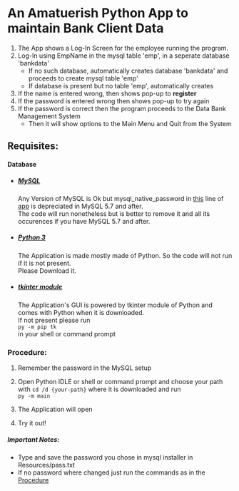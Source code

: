 # An Amatuerish Python App to maintain Bank Client Data

1. The App shows a Log-In Screen for the employee running the program.
2. Log-In using EmpName in the mysql table 'emp', in a seperate database 'bankdata'
    - If no such database, automatically creates database 'bankdata' and proceeds to create mysql table 'emp'
    - If database is present but no table 'emp', automatically creates
3. If the name is entered wrong, then shows pop-up to **register**
4. If the password is entered wrong then shows pop-up to try again
5. If the password is correct then the program proceeds to the Data Bank Management System
    - Then it will show options to the Main Menu and Quit from the System


## Requisites:

#### Database
- ##### [MySQL](https://mysql.com)
        
    Any Version of MySQL is Ok but mysql_native_password in 
    [this](https://github.com/Nakkikuttan/BDMS/blob/662d90d9692d1c79046616121f26df06401a9401/app.py#L22) line of [app](/app.py) is depreciated in MySQL 5.7 and after.\
    The code will run nonetheless but is better to remove it and all its occurences if you have MySQL 5.7 and after.

- ##### [Python 3](https://python.org)
        
    The Application is made mostly made of Python. So the code will not run if it is not present.\
    Please Download it.

- ##### [tkinter module](https://docs.python.org/3/library/tk.html)
        
    The Application's GUI is powered by tkinter module of Python and comes with Python when it is downloaded.\
    If not present please run\
    ``py -m pip tk``\
    in your shell or command prompt


### Procedure:     
   1. Remember the password in the MySQL setup
   2. Open Python IDLE or shell or command prompt and choose your path  with `cd /d {your-path}` where it is downloaded and run\
   `py -m main` 
   
   3. The Application will open
   4. Try it out!
   

##### *Important Notes*:
* Type and save the password you chose in mysql installer in Resources/pass.txt
* If no password where changed just run the commands as in the [Procedure](https://github.com/Nakkikuttan/BDMS/edit/main/README.md#procedure)
        
